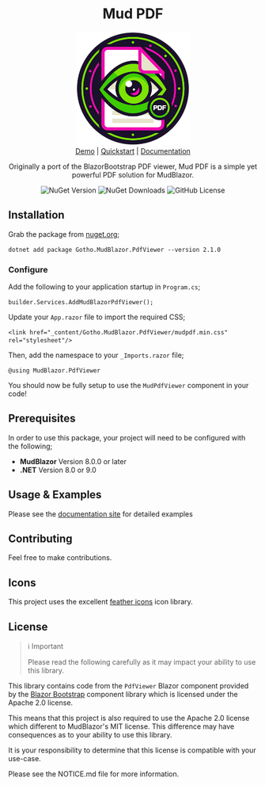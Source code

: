 <div align="center">

<h1>Mud PDF</h1>

<div><img src="img/square_small.png" width="230" alt="MudPDF" /></div>

<div><a href="https://mudpdf.info">Demo</a> | <a href="https://mudpdf.info/docs/quickstart">Quickstart</a> | <a href="https://mudpdf.info/docs">Documentation</a></div>

Originally a port of the BlazorBootstrap PDF viewer, Mud PDF is a simple yet powerful PDF solution for MudBlazor.

![NuGet Version](https://img.shields.io/nuget/v/Gotho.MudBlazor.PdfViewer)
![NuGet Downloads](https://img.shields.io/nuget/dt/Gotho.MudBlazor.PdfViewer)
![GitHub License](https://img.shields.io/github/license/tgothorp/MudBlazor.PdfViewer)


</div>

## Installation

Grab the package from [nuget.org](https://www.nuget.org/packages/Gotho.MudBlazor.PdfViewer/1.0.1#readme-body-tab);

```
dotnet add package Gotho.MudBlazor.PdfViewer --version 2.1.0
```

### Configure

Add the following to your application startup in `Program.cs`;

```
builder.Services.AddMudBlazorPdfViewer();
```

Update your `App.razor` file to import the required CSS;

```
<link href="_content/Gotho.MudBlazor.PdfViewer/mudpdf.min.css" rel="stylesheet"/>
```

Then, add the namespace to your `_Imports.razor` file;

```
@using MudBlazor.PdfViewer
```

You should now be fully setup to use the `MudPdfViewer` component in your code!


## Prerequisites

In order to use this package, your project will need to be configured with the following;

- **MudBlazor** Version 8.0.0 or later
- **.NET** Version 8.0 or 9.0

## Usage & Examples

Please see the [documentation site](https://mudpdf.info/docs) for detailed examples

## Contributing

Feel free to make contributions.

## Icons

This project uses the excellent [feather icons](https://github.com/feathericons/feather) icon library.

## License

> ℹ️ Important
>
> Please read the following carefully as it may impact your ability to use this library.

This library contains code from the `PdfViewer` Blazor component provided by the [Blazor Bootstrap]() component library which is licensed under the Apache 2.0 license.

This means that this project is also required to use the Apache 2.0 license which different to MudBlazor's MIT license. This difference may have consequences as to your ability to use this library.

It is your responsibility to determine that this license is compatible with your use-case.

Please see the NOTICE.md file for more information.
